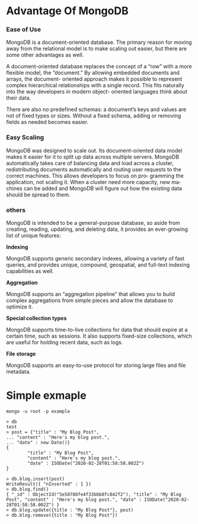 # Advantage Of MongoDB

### Ease of Use
MongoDB is a document-oriented database. The primary reason for moving away from the relational model is to make scaling out easier, but there are some other advantages as well.

A document-oriented database replaces the concept of a “row” with a more flexible model, the “document.” By allowing embedded documents and arrays, the document- oriented approach makes it possible to represent complex hierarchical relationships with a single record. This fits naturally into the way developers in modern object- oriented languages think about their data.

There are also no predefined schemas: a document’s keys and values are not of fixed types or sizes. Without a fixed schema, adding or removing fields as needed becomes easier.

### Easy Scaling
MongoDB was designed to scale out. Its document-oriented data model makes it easier for it to split up data across multiple servers. MongoDB automatically takes care of balancing data and load across a cluster, redistributing documents automatically and routing user requests to the correct machines. This allows developers to focus on pro‐ gramming the application, not scaling it. When a cluster need more capacity, new ma‐ chines can be added and MongoDB will figure out how the existing data should be spread to them.

### others

MongoDB is intended to be a general-purpose database, so aside from creating, reading, updating, and deleting data, it provides an ever-growing list of unique features:

**Indexing**

MongoDB supports generic secondary indexes, allowing a variety of fast queries, and provides unique, compound, geospatial, and full-text indexing capabilities as well.

**Aggregation**

MongoDB supports an “aggregation pipeline” that allows you to build complex aggregations from simple pieces and allow the database to optimize it.

**Special collection types**

MongoDB supports time-to-live collections for data that should expire at a certain time, such as sessions. It also supports fixed-size collections, which are useful for holding recent data, such as logs.

**File storage**

MongoDB supports an easy-to-use protocol for storing large files and file metadata.

# Simple exmaple
```
mongo -u root -p example
```

```
> db
test
> post = {"title" : "My Blog Post",
... "content" : "Here's my blog post.",
... "date" : new Date()}
{
        "title" : "My Blog Post",
        "content" : "Here's my blog post.",
        "date" : ISODate("2020-02-28T01:58:58.002Z")
}

> db.blog.insert(post)
WriteResult({ "nInserted" : 1 })
> db.blog.find()
{ "_id" : ObjectId("5e58788fe4f33bbb8fc842f2"), "title" : "My Blog Post", "content" : "Here's my blog post.", "date" : ISODate("2020-02-28T01:58:58.002Z") }
> db.blog.update({title : "My Blog Post"}, post)
> db.blog.remove({title : "My Blog Post"})
```
